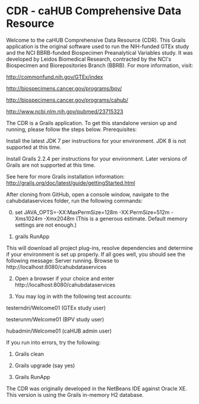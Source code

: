 CDR - caHUB Comprehensive Data Resource
===
Welcome to the caHUB Comprehensive Data Resource (CDR). This Grails application is the original software used to run the NIH-funded GTEx study and the NCI BBRB-funded Biospecimen Preanalytical Variables study. It was developed by Leidos Biomedical Research, contracted by the NCI's Biospecimen and Biorepositories Branch (BBRB). For more information, visit:

http://commonfund.nih.gov/GTEx/index

http://biospecimens.cancer.gov/programs/bpv/

http://biospecimens.cancer.gov/programs/cahub/

http://www.ncbi.nlm.nih.gov/pubmed/23715323

The CDR is a Grails application. To get this standalone version up and running, please follow the steps below.
Prerequisites:

Install the latest JDK 7 per instructions for your environment. JDK 8 is not supported at this time.

Install Grails 2.2.4 per instructions for your environment. Later versions of Grails are not supported at this time.

See here for more Grails installation information: http://grails.org/doc/latest/guide/gettingStarted.html

After cloning from GitHub, open a console window, navigate to the cahubdataservices folder, run the following commands:

  0) set JAVA_OPTS=-XX:MaxPermSize=128m -XX:PermSize=512m -Xms1024m -Xmx2048m (This is a generous estimate. Default memory settings are not enough.)

1) grails RunApp 

This will download all project plug-ins, resolve dependencies and determine if your environment is set up properly. If all goes well, you should see the following message: Server running. Browse to http://localhost:8080/cahubdataservices

2) Open a browser if your choice and enter http://localhost:8080/cahubdataservices

3) You may log in with the following test accounts:

testerndri/Welcome01 (GTEx study user)

testerunm/Welcome01 (BPV study user)

hubadmin/Welcome01 (caHUB admin user)
	
If you run into errors, try the following:

1) Grails clean

2) Grails upgrade (say yes)

3) Grails RunApp 

The CDR was originally developed in the NetBeans IDE against Oracle XE. This version is using the Grails in-memory H2 database. 
